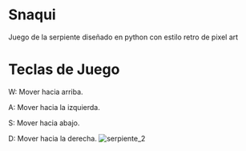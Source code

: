 # Snaqui
Juego de la serpiente diseñado en python con estilo retro de pixel art
# Teclas de Juego
W: Mover hacia arriba.

A: Mover hacia la izquierda.

S: Mover hacia abajo.

D: Mover hacia la derecha.
![serpiente_2](https://github.com/user-attachments/assets/571c0c78-e776-457d-98eb-1fa5c5046be5)
